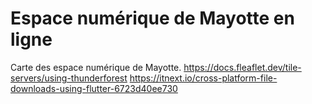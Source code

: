 # Espace numérique de Mayotte en ligne
Carte des espace numérique de Mayotte.
https://docs.fleaflet.dev/tile-servers/using-thunderforest
https://itnext.io/cross-platform-file-downloads-using-flutter-6723d40ee730